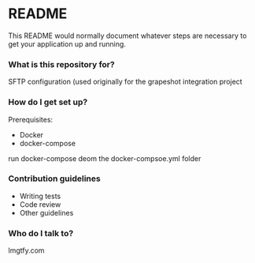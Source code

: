 # README #

This README would normally document whatever steps are necessary to get your application up and running.

### What is this repository for? ###

SFTP configuration (used originally for the grapeshot integration project

### How do I get set up? ###

Prerequisites:
* Docker
* docker-compose

run docker-compose deom the docker-compsoe.yml folder


### Contribution guidelines ###

* Writing tests
* Code review
* Other guidelines

### Who do I talk to? ###

lmgtfy.com
